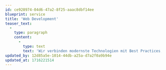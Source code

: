 ```yaml
---
id: ce928974-04d6-47a2-8f25-aaac8dbf14ee
blueprint: service
title: 'Web Development'
teaser_text:
  -
    type: paragraph
    content:
      -
        type: text
        text: 'Wir verbinden modernste Technologien mit Best Practices, um leistungsstarke und skalierbare Produkte zu erstellen. Von maßgeschneiderten Webanwendungen bis hin zu responsiven Webseiten stellen wir sicher, dass Dein Online-Auftritt technisch einwandfrei und benutzerfreundlich ist.'
updated_by: 12d85a5e-1014-44db-a25a-d7a2f0a9b94e
updated_at: 1716221514
---
```

